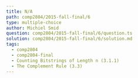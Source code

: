 ```yaml
---
title: N/A
path: comp2804/2015-fall-final/6
type: multiple-choice
author: Michiel Smid
question: comp2804/2015-fall-final/6/question.ts
solution: comp2804/2015-fall-final/6/solution.md
tags:
  - comp2804
  - comp2804-final
  - Counting Bitstrings of Length n (3.1.1)
  - The Complement Rule (3.3)
---
```


